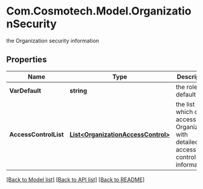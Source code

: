 # Com.Cosmotech.Model.OrganizationSecurity
the Organization security information

## Properties

Name | Type | Description | Notes
------------ | ------------- | ------------- | -------------
**VarDefault** | **string** | the role by default | 
**AccessControlList** | [**List&lt;OrganizationAccessControl&gt;**](OrganizationAccessControl.md) | the list which can access this Organization with detailed access control information | 

[[Back to Model list]](../README.md#documentation-for-models) [[Back to API list]](../README.md#documentation-for-api-endpoints) [[Back to README]](../README.md)

